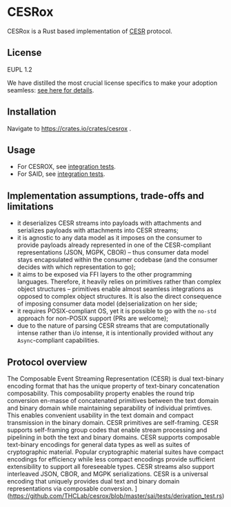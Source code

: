 # CESRox

CESRox is a Rust based implementation of [CESR](https://weboftrust.github.io/ietf-cesr/draft-ssmith-cesr.html) protocol.

## License

EUPL 1.2 

We have distilled the most crucial license specifics to make your adoption seamless: [see here for details](https://github.com/THCLab/licensing).

## Installation

Navigate to https://crates.io/crates/cesrox .

## Usage

- For CESROX, see [integration tests](https://github.com/THCLab/cesrox/blob/master/cesr/tests/client.rs).
- For SAID, see [integration tests](https://github.com/THCLab/cesrox/blob/master/sai/tests/derivation_test.rs).

## Implementation assumptions, trade-offs and limitations

- it deserializes CESR streams into payloads with attachments and serializes payloads with attachments into CESR streams;
- it is agnostic to any data model as it imposes on the consumer to provide payloads already represented in one of the CESR-compliant representations (JSON, MGPK, CBOR) – thus consumer data model stays encapsulated within the consumer codebase (and the consumer decides with which representation to go);
- it aims to be exposed via FFI layers to the other programming languages. Therefore, it heavily relies on primitives rather than complex object structures – primitives enable almost seamless integrations as opposed to complex object structures. It is also the direct consequence of imposing consumer data model (de)serialization on her side;
- it requires POSIX-compliant OS, yet it is possible to go with the `no-std` approach for non-POSIX support (PRs are welcome);
- due to the nature of parsing CESR streams that are computationally intense rather than i/o intense, it is intentionally provided without any `Async`-compliant capabilities.

## Protocol overview

The Composable Event Streaming Representation (CESR) is dual text-binary
encoding format that has the unique property of text-binary concatenation
composability. This composability property enables the round trip conversion
en-masse of concatenated primitives between the text domain and binary domain
while maintaining separability of individual primtives. This enables convenient
usability in the text domain and compact transmission in the binary domain.
CESR primitives are self-framing. CESR supports self-framing group codes that
enable stream processing and pipelining in both the text and binary domains.
CESR supports composable text-binary encodings for general data types as well
as suites of cryptographic material. Popular cryptographic material suites
have compact encodings for efficiency while less compact encodings provide
sufficient extensibility to support all foreseeable types. CESR streams also
support interleaved JSON, CBOR, and MGPK serializations. CESR is a universal
encoding that uniquely provides dual text and binary domain representations
via composable conversion.
](https://github.com/THCLab/cesrox/blob/master/sai/tests/derivation_test.rs)
